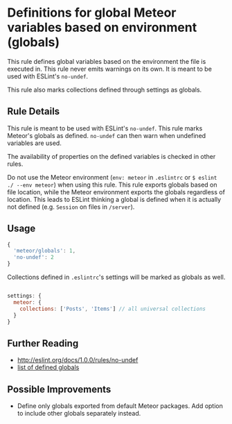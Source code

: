 # Definitions for global Meteor variables based on environment (globals)

This rule defines global variables based on the environment the file is executed in.
This rule never emits warnings on its own. It is meant to be used with ESLint's `no-undef`.

This rule also marks collections defined through settings as globals.

## Rule Details

This rule is meant to be used with ESLint's `no-undef`. This rule marks Meteor's globals as defined. `no-undef` can then warn when undefined variables are used.

The availability of properties on the defined variables is checked in other rules.

Do not use the Meteor environment (`env: meteor` in `.eslintrc` or `$ eslint ./ --env meteor`) when using this rule. This rule exports globals based on file location, while the Meteor environment exports the globals regardless of location. This leads to ESLint thinking a global is defined when it is actually not defined (e.g. `Session` on files in `/server`).

## Usage

```js
{
  'meteor/globals': 1,
  'no-undef': 2
}
```

Collections defined in `.eslintrc`'s settings will be marked as globals as well.

```js

settings: {
  meteor: {
    collections: ['Posts', 'Items'] // all universal collections
  }
}

```

## Further Reading

- http://eslint.org/docs/1.0.0/rules/no-undef
- [list of defined globals](lib/util/data/globalsExportedByPackages.js)


## Possible Improvements

* Define only globals exported from default Meteor packages.
Add option to include other globals separately instead.
